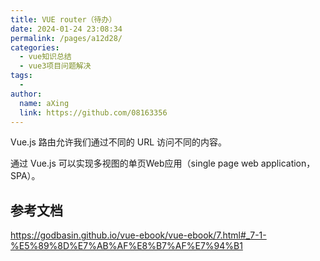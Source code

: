 ```yaml
---
title: VUE router（待办）
date: 2024-01-24 23:08:34
permalink: /pages/a12d28/
categories:
  - vue知识总结
  - vue3项目问题解决
tags:
  - 
author: 
  name: aXing
  link: https://github.com/08163356
---
```


Vue.js 路由允许我们通过不同的 URL 访问不同的内容。

通过 Vue.js 可以实现多视图的单页Web应用（single page web application，SPA）。

## 参考文档

https://godbasin.github.io/vue-ebook/vue-ebook/7.html#_7-1-%E5%89%8D%E7%AB%AF%E8%B7%AF%E7%94%B1<!-- more -->
